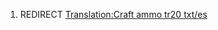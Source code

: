 1.  REDIRECT [Translation:Craft ammo tr20
    txt/es](Translation:Craft_ammo_tr20_txt/es "wikilink")